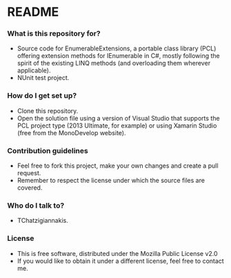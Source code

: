 # README #

### What is this repository for? ###

* Source code for EnumerableExtensions, a portable class library (PCL) offering extension methods for IEnumerable<T> in C#, mostly following the spirit of the existing LINQ methods (and overloading them wherever applicable).
* NUnit test project.

### How do I get set up? ###

* Clone this repository.
* Open the solution file using a version of Visual Studio that supports the PCL project type (2013 Ultimate, for example) or using Xamarin Studio (free from the MonoDevelop website).

### Contribution guidelines ###

* Feel free to fork this project, make your own changes and create a pull request.
* Remember to respect the license under which the source files are covered.

### Who do I talk to? ###

* TChatzigiannakis.

### License ###

* This is free software, distributed under the Mozilla Public License v2.0
* If you would like to obtain it under a different license, feel free to contact me.